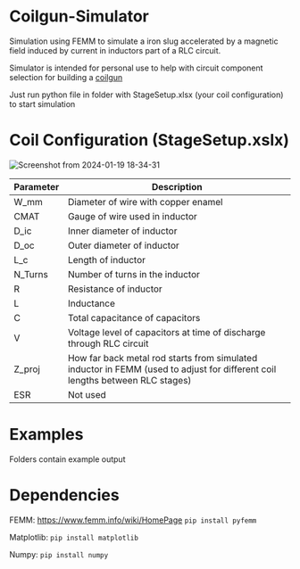 # Coilgun-Simulator
Simulation using FEMM to simulate a iron slug accelerated by a magnetic field induced by current in inductors part of a RLC circuit.

Simulator is intended for personal use to help with circuit component selection for building a [coilgun](https://en.wikipedia.org/wiki/Coilgun)

Just run python file in folder with StageSetup.xlsx (your coil configuration) to start simulation

# Coil Configuration (StageSetup.xslx)

![Screenshot from 2024-01-19 18-34-31](https://github.com/MXVG/Coilgun-Simulator/assets/91643168/0ca3895f-cffe-4d91-8c0a-7499452bd479)


| Parameter  | Description                                        |
|------------|----------------------------------------------------|
| W_mm       | Diameter of wire with copper enamel                |
| CMAT       | Gauge of wire used in inductor                     |
| D_ic       | Inner diameter of inductor                         |
| D_oc       | Outer diameter of inductor                         |
| L_c        | Length of inductor                                 |
| N_Turns    | Number of turns in the inductor                    |
| R          | Resistance of inductor                             |
| L          | Inductance                                         |
| C          | Total capacitance of capacitors                    |
| V          | Voltage level of capacitors at time of discharge through RLC circuit |
| Z_proj     | How far back metal rod starts from simulated inductor in FEMM (used to adjust for different coil lengths between RLC stages) |
| ESR        | Not used                                           |


# Examples
Folders contain example output

# Dependencies
FEMM: https://www.femm.info/wiki/HomePage 
`pip install pyfemm`

Matplotlib: `pip install matplotlib`

Numpy: `pip install numpy`
